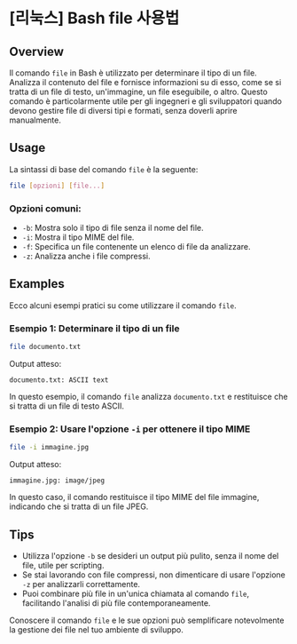 # [리눅스] Bash file 사용법

## Overview
Il comando `file` in Bash è utilizzato per determinare il tipo di un file. Analizza il contenuto del file e fornisce informazioni su di esso, come se si tratta di un file di testo, un'immagine, un file eseguibile, o altro. Questo comando è particolarmente utile per gli ingegneri e gli sviluppatori quando devono gestire file di diversi tipi e formati, senza doverli aprire manualmente.

## Usage
La sintassi di base del comando `file` è la seguente:

```bash
file [opzioni] [file...]
```

### Opzioni comuni:
- `-b`: Mostra solo il tipo di file senza il nome del file.
- `-i`: Mostra il tipo MIME del file.
- `-f`: Specifica un file contenente un elenco di file da analizzare.
- `-z`: Analizza anche i file compressi.

## Examples
Ecco alcuni esempi pratici su come utilizzare il comando `file`.

### Esempio 1: Determinare il tipo di un file
```bash
file documento.txt
```
Output atteso:
```
documento.txt: ASCII text
```
In questo esempio, il comando `file` analizza `documento.txt` e restituisce che si tratta di un file di testo ASCII.

### Esempio 2: Usare l'opzione `-i` per ottenere il tipo MIME
```bash
file -i immagine.jpg
```
Output atteso:
```
immagine.jpg: image/jpeg
```
In questo caso, il comando restituisce il tipo MIME del file immagine, indicando che si tratta di un file JPEG.

## Tips
- Utilizza l'opzione `-b` se desideri un output più pulito, senza il nome del file, utile per scripting.
- Se stai lavorando con file compressi, non dimenticare di usare l'opzione `-z` per analizzarli correttamente.
- Puoi combinare più file in un'unica chiamata al comando `file`, facilitando l'analisi di più file contemporaneamente.

Conoscere il comando `file` e le sue opzioni può semplificare notevolmente la gestione dei file nel tuo ambiente di sviluppo.